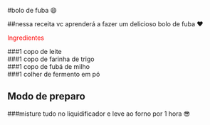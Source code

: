 #bolo de fuba :smile: <br>

##nessa receita vc aprenderá a fazer um delicioso bolo de fuba :heart:<br>

<font color="red"> Ingredientes</font> <br>

###1 copo de leite <br>
###1 copo de farinha de trigo<br>
###1 copo de fubá de milho <br>
###1 colher de fermento em pó

## Modo de preparo<br>

###misture tudo no liquidificador e leve ao forno por 1 hora :sunglasses:
